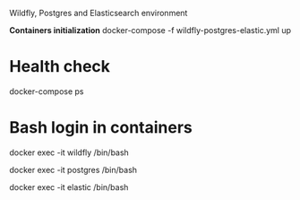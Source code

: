 Wildfly, Postgres and Elasticsearch environment

<b>Containers initialization</b>
docker-compose -f wildfly-postgres-elastic.yml up

# Health check
docker-compose ps

# Bash login in containers
docker exec -it wildfly /bin/bash

docker exec -it postgres /bin/bash

docker exec -it elastic /bin/bash

